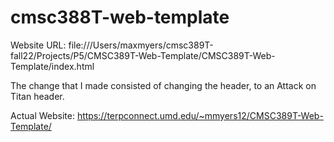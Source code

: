 # cmsc388T-web-template
Website URL: file:///Users/maxmyers/cmsc389T-fall22/Projects/P5/CMSC389T-Web-Template/CMSC389T-Web-Template/index.html

The change that I made consisted of changing the header, to an Attack on Titan header.

Actual Website: https://terpconnect.umd.edu/~mmyers12/CMSC389T-Web-Template/
